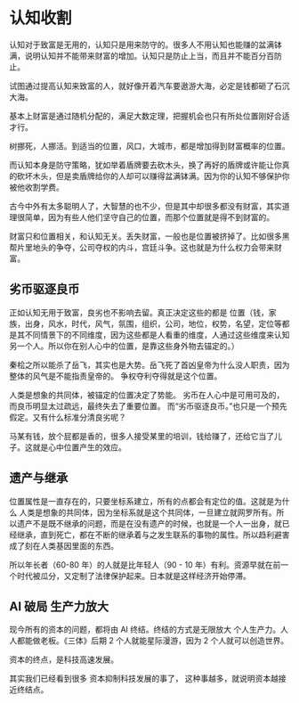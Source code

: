 # 认知收割

认知对于致富是无用的，认知只是用来防守的。很多人不用认知也能赚的盆满钵满，说明认知并不能带来财富的增加。认知只是防止上当，而且并不能百分百防止。

试图通过提高认知来致富的人，就好像开着汽车要遨游大海，必定是钱都砸了石沉大海。

基本上财富是通过随机分配的，满足大数定理，把握机会也只有所处位置刚好合适才行。

树挪死，人挪活。到适当的位置，风口，大城市，都是增加得到财富概率的位置。

而认知本身是防守策略，犹如举着盾牌要去砍木头，换了再好的盾牌或许能让你真的砍坏木头，但是卖盾牌给你的人却可以赚得盆满钵满。因为你的认知不够保护你被他收割学费。

古今中外有太多聪明人了，大智慧的也不少，但是其中却很多都没有财富，其实道理很简单，因为有些人他们坚守自己的位置，而那个位置就是得不到财富的。

财富只和位置相关，和认知无关。丢失财富，一般也是位置被挤掉了。比如很多黑帮片里地头的争夺，公司夺权的内斗，宫廷斗争。这也就是为什么权力会带来财富。

## 劣币驱逐良币

正如认知无用于致富，良劣也不影响去留。真正决定这些的都是 位置（钱，家族，出身，风水，时代，风气，氛围，组织，公司，地位，权势，名望，定位等都是其不同情景下的不同维度，因为这些都是人看重的维度，人通过这些维度来认知另一个人。所以你在别人心中的位置，是靠这些身外物去锚定的。）

秦桧之所以能杀了岳飞，其实也是大势。岳飞死了首凶皇帝为什么没人职责，因为整体的风气是不能指责皇帝的。
争权夺利夺得就是这个位置。

人类是想象的共同体，被锚定的位置决定了势能。
劣币在人心中是可用可及的，而良币明显太过疏远，最终失去了重要位置。
而“劣币驱逐良币。”也只是一个预先假定。又有什么标准分清良劣呢？

马某有钱，放个屁都是香的，很多人接受某里的培训，钱给赚了，还给它当了儿子。这就是心中位置产生的效应。


## 遗产与继承

位置属性是一直存在的，只要坐标系建立，所有的点都会有定位的值。这就是为什么 人类是想象的共同体，因为坐标系就是这个共同体，一旦建立就网罗所有。所以遗产不是既不继承的问题，而是在没有遗产的时候，也就是一个人一出身，就已经继承，直到死亡，都在不断的继承着与之发生联系的事物的属性。所以趋利避害成了刻在人类基因里面的东西。

所以年长者（60-80 年）的人就是比年轻人（90 - 10 年）有利。资源早就在前一个时代被瓜分，又定制了法律保护起来。日本就是这样经济开始停滞。

## AI 破局 生产力放大

现今所有的资本的问题，都将由 AI 终结。终结的方式是无限放大 个人生产力。人人都能做老板。《三体》后期 2 个人就能星际漫游，因为 2 个人就可以创造世界。

资本的终点，是科技高速发展。

其实我们已经看到很多 资本抑制科技发展的事了， 这种事越多，就说明资本越接近终结点。
